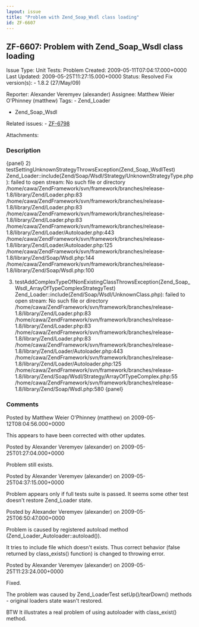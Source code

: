 ```yaml
---
layout: issue
title: "Problem with Zend_Soap_Wsdl class loading"
id: ZF-6607
---
```


ZF-6607: Problem with Zend\_Soap\_Wsdl class loading
----------------------------------------------------

 Issue Type: Unit Tests: Problem Created: 2009-05-11T07:04:17.000+0000 Last Updated: 2009-05-25T11:27:15.000+0000 Status: Resolved Fix version(s): - 1.8.2 (27/May/09)
 
 Reporter:  Alexander Veremyev (alexander)  Assignee:  Matthew Weier O'Phinney (matthew)  Tags: - Zend\_Loader
- Zend\_Soap\_Wsdl
 
 Related issues: - [ZF-6798](/issues/browse/ZF-6798)
 
 Attachments: 
### Description

{panel} 2) testSettingUnknownStrategyThrowsException(Zend\_Soap\_WsdlTest) Zend\_Loader::include(Zend/Soap/Wsdl/Strategy/UnknownStrategyType.php): failed to open stream: No such file or directory /home/cawa/ZendFramework/svn/framework/branches/release-1.8/library/Zend/Loader.php:83 /home/cawa/ZendFramework/svn/framework/branches/release-1.8/library/Zend/Loader.php:83 /home/cawa/ZendFramework/svn/framework/branches/release-1.8/library/Zend/Loader.php:83 /home/cawa/ZendFramework/svn/framework/branches/release-1.8/library/Zend/Loader/Autoloader.php:443 /home/cawa/ZendFramework/svn/framework/branches/release-1.8/library/Zend/Loader/Autoloader.php:125 /home/cawa/ZendFramework/svn/framework/branches/release-1.8/library/Zend/Soap/Wsdl.php:144 /home/cawa/ZendFramework/svn/framework/branches/release-1.8/library/Zend/Soap/Wsdl.php:100

3) testAddComplexTypeOfNonExistingClassThrowsException(Zend\_Soap\_Wsdl\_ArrayOfTypeComplexStrategyTest) Zend\_Loader::include(Zend/Soap/Wsdl/UnknownClass.php): failed to open stream: No such file or directory /home/cawa/ZendFramework/svn/framework/branches/release-1.8/library/Zend/Loader.php:83 /home/cawa/ZendFramework/svn/framework/branches/release-1.8/library/Zend/Loader.php:83 /home/cawa/ZendFramework/svn/framework/branches/release-1.8/library/Zend/Loader.php:83 /home/cawa/ZendFramework/svn/framework/branches/release-1.8/library/Zend/Loader/Autoloader.php:443 /home/cawa/ZendFramework/svn/framework/branches/release-1.8/library/Zend/Loader/Autoloader.php:125 /home/cawa/ZendFramework/svn/framework/branches/release-1.8/library/Zend/Soap/Wsdl/Strategy/ArrayOfTypeComplex.php:55 /home/cawa/ZendFramework/svn/framework/branches/release-1.8/library/Zend/Soap/Wsdl.php:580 {panel}

 

 

### Comments

Posted by Matthew Weier O'Phinney (matthew) on 2009-05-12T08:04:56.000+0000

This appears to have been corrected with other updates.

 

 

Posted by Alexander Veremyev (alexander) on 2009-05-25T01:27:04.000+0000

Problem still exists.

 

 

Posted by Alexander Veremyev (alexander) on 2009-05-25T04:37:15.000+0000

Problem appears only if full tests suite is passed. It seems some other test doesn't restore Zend\_Loader state.

 

 

Posted by Alexander Veremyev (alexander) on 2009-05-25T06:50:47.000+0000

Problem is caused by registered autoload method (Zend\_Loader\_Autoloader::autoload()).

It tries to include file which doesn't exists. Thus correct behavior (false returned by class\_exists() function) is changed to throwing error.

 

 

Posted by Alexander Veremyev (alexander) on 2009-05-25T11:23:24.000+0000

Fixed.

The problem was caused by Zend\_LoaderTest setUp()/tearDown() methods - original loaders state wasn't restored.

BTW It illustrates a real problem of using autoloader with class\_exist() method.

 

 